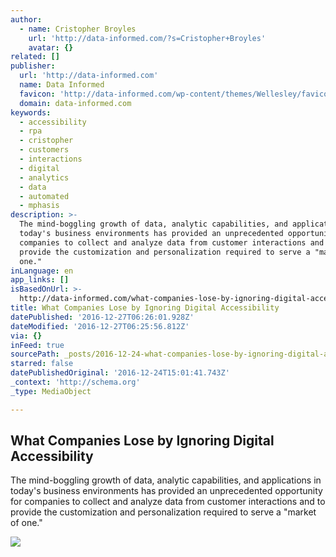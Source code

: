 ```yaml
---
author:
  - name: Cristopher Broyles
    url: 'http://data-informed.com/?s=Cristopher+Broyles'
    avatar: {}
related: []
publisher:
  url: 'http://data-informed.com'
  name: Data Informed
  favicon: 'http://data-informed.com/wp-content/themes/Wellesley/favicon.ico'
  domain: data-informed.com
keywords:
  - accessibility
  - rpa
  - cristopher
  - customers
  - interactions
  - digital
  - analytics
  - data
  - automated
  - mphasis
description: >-
  The mind-boggling growth of data, analytic capabilities, and applications in
  today's business environments has provided an unprecedented opportunity for
  companies to collect and analyze data from customer interactions and to
  provide the customization and personalization required to serve a "market of
  one."
inLanguage: en
app_links: []
isBasedOnUrl: >-
  http://data-informed.com/what-companies-lose-by-ignoring-digital-accessibility/
title: What Companies Lose by Ignoring Digital Accessibility
datePublished: '2016-12-27T06:26:01.928Z'
dateModified: '2016-12-27T06:25:56.812Z'
via: {}
inFeed: true
sourcePath: _posts/2016-12-24-what-companies-lose-by-ignoring-digital-accessibility.md
starred: false
datePublishedOriginal: '2016-12-24T15:01:41.743Z'
_context: 'http://schema.org'
_type: MediaObject

---
```

<article style=""><h1>What Companies Lose by Ignoring Digital Accessibility</h1><p>The mind-boggling growth of data, analytic capabilities, and applications in today's business environments has provided an unprecedented opportunity for companies to collect and analyze data from customer interactions and to provide the customization and personalization required to serve a "market of one."</p><img src="http://data-informed.com/wp-content/uploads/2015/08/customer-feature-2.jpg" /></article>